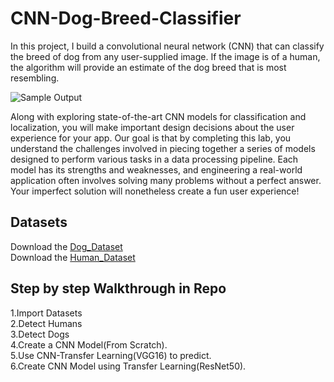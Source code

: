 # CNN-Dog-Breed-Classifier

In this project, I build a convolutional neural network (CNN) that can classify the breed of dog from any user-supplied image. If the image is of a human, the algorithm will provide an estimate of the dog breed that is most resembling.

![Sample Output](https://user-images.githubusercontent.com/68546391/100192386-dd63f180-2f17-11eb-85ab-20df74da5562.png)

Along with exploring state-of-the-art CNN models for classification and localization, you will make important design decisions about the user experience for your app. Our goal is that by completing this lab, you understand the challenges involved in piecing together a series of models designed to perform various tasks in a data processing pipeline. Each model has its strengths and weaknesses, and engineering a real-world application often involves solving many problems without a perfect answer. Your imperfect solution will nonetheless create a fun user experience!
## Datasets
Download the [Dog_Dataset](https://s3-us-west-1.amazonaws.com/udacity-aind/dog-project/dogImages.zip)<br>
Download the [Human_Dataset](https://s3-us-west-1.amazonaws.com/udacity-aind/dog-project/lfw.zip)<br>
    
## Step by step Walkthrough in Repo

1.Import Datasets<br>
2.Detect Humans<br>
3.Detect Dogs<br>
4.Create a CNN Model(From Scratch).<br>
5.Use CNN-Transfer Learning(VGG16) to predict.<br>
6.Create CNN Model using Transfer Learning(ResNet50).<br>
